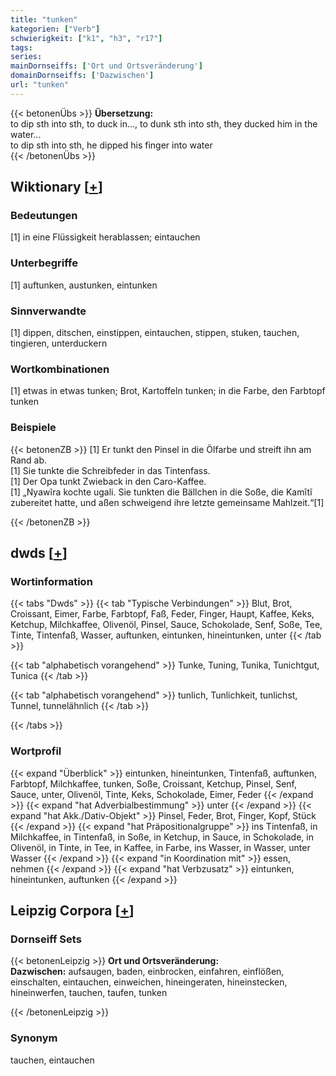 ```yaml
---
title: "tunken"
kategorien: ["Verb"]
schwierigkeit: ["k1", "h3", "r17"]
tags:
series:
mainDornseiffs: ['Ort und Ortsveränderung']
domainDornseiffs: ['Dazwischen']
url: "tunken"
---
```


{{< betonenÜbs >}}
**Übersetzung:**  
to dip sth into sth, to duck in..., to dunk sth into sth, they ducked him in the water...  
to dip sth into sth, he dipped his finger into water  
{{< /betonenÜbs >}}

## Wiktionary [[+](https://de.wiktionary.org/wiki/tunken)]

### Bedeutungen
[1] in eine Flüssigkeit herablassen; eintauchen  

### Unterbegriffe
[1] auftunken, austunken, eintunken  

### Sinnverwandte
[1] dippen, ditschen, einstippen, eintauchen, stippen, stuken, tauchen, tingieren, unterduckern  

### Wortkombinationen
[1] etwas in etwas tunken; Brot, Kartoffeln tunken; in die Farbe, den Farbtopf tunken  

### Beispiele
{{< betonenZB >}}
[1] Er tunkt den Pinsel in die Ölfarbe und streift ihn am Rand ab.  
[1] Sie tunkte die Schreibfeder in das Tintenfass.  
[1] Der Opa tunkt Zwieback in den Caro-Kaffee.  
[1] „Nyawĩra kochte ugali. Sie tunkten die Bällchen in die Soße, die Kamĩtĩ zubereitet hatte, und aßen schweigend ihre letzte gemeinsame Mahlzeit.“[1]  

{{< /betonenZB >}}


## dwds [[+](https://www.dwds.de/wb/tunken)]

### Wortinformation
{{< tabs "Dwds" >}}
{{< tab "Typische Verbindungen" >}}
Blut, Brot, Croissant, Eimer, Farbe, Farbtopf, Faß, Feder, Finger, Haupt, Kaffee, Keks, Ketchup, Milchkaffee, Olivenöl, Pinsel, Sauce, Schokolade, Senf, Soße, Tee, Tinte, Tintenfaß, Wasser, auftunken, eintunken, hineintunken, unter
{{< /tab >}}

{{< tab "alphabetisch vorangehend" >}}
Tunke, Tuning, Tunika, Tunichtgut, Tunica
{{< /tab >}}

{{< tab "alphabetisch vorangehend" >}}
tunlich, Tunlichkeit, tunlichst, Tunnel, tunnelähnlich
{{< /tab >}}

{{< /tabs >}}

### Wortprofil
{{< expand "Überblick" >}} eintunken, hineintunken, Tintenfaß, auftunken, Farbtopf, Milchkaffee, tunken, Soße, Croissant, Ketchup, Pinsel, Senf, Sauce, unter, Olivenöl, Tinte, Keks, Schokolade, Eimer, Feder {{< /expand >}}
{{< expand "hat Adverbialbestimmung" >}} unter {{< /expand >}}
{{< expand "hat Akk./Dativ-Objekt" >}} Pinsel, Feder, Brot, Finger, Kopf, Stück {{< /expand >}}
{{< expand "hat Präpositionalgruppe" >}} ins Tintenfaß, in Milchkaffee, in Tintenfaß, in Soße, in Ketchup, in Sauce, in Schokolade, in Olivenöl, in Tinte, in Tee, in Kaffee, in Farbe, ins Wasser, in Wasser, unter Wasser {{< /expand >}}
{{< expand "in Koordination mit" >}} essen, nehmen {{< /expand >}}
{{< expand "hat Verbzusatz" >}} eintunken, hineintunken, auftunken {{< /expand >}}

## Leipzig Corpora [[+](https://corpora.uni-leipzig.de/en/res?word=tunken&corpusId=deu_newscrawl-public_2018)]

### Dornseiff Sets
{{< betonenLeipzig >}}
**Ort und Ortsveränderung:**  
**Dazwischen:** aufsaugen, baden, einbrocken, einfahren, einflößen, einschalten, eintauchen, einweichen, hineingeraten, hineinstecken, hineinwerfen, tauchen, taufen, tunken  

{{< /betonenLeipzig >}}

### Synonym
tauchen, eintauchen

